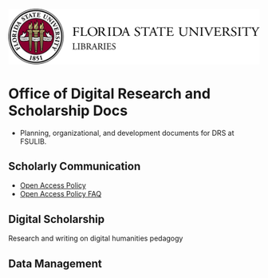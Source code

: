 ![FSU Logo](https://github.com/fsulib/Office-of-Digital-Research-and-Scholarship-Docs/blob/master/assets/Libraries-H-1.jpg)
# Office of Digital Research and Scholarship Docs

* Planning, organizational, and development documents for DRS at FSULIB.

Scholarly Communication
------
* [Open Access Policy](https://github.com/fsulib/Office-of-Digital-Research-and-Scholarship-Docs/blob/master/oapolicy.md)
* [Open Access Policy FAQ](https://github.com/fsulib/Office-of-Digital-Research-and-Scholarship-Docs/blob/master/oapolicy-faq.md)

Digital Scholarship
-----
Research and writing on digital humanities pedagogy

Data Management
------
